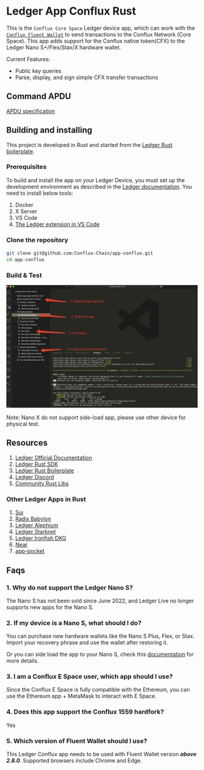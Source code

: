 # Ledger App Conflux Rust

This is the `Conflux Core Space` Ledger device app, which can work with the [`Conflux Fluent Wallet`](https://fluentwallet.com/) to send transactions to the Conflux Network (Core Space). This app adds support for the Conflux native token(CFX) to the Ledger Nano S+/Flex/Stax/X hardware wallet.

Current Features:

- Public key queries
- Parse, display, and sign simple CFX transfer transactions

## Command APDU

[APDU specification](./docs/APDU.md)

## Building and installing

This project is developed in Rust and started from the [Ledger Rust boilerplate](https://github.com/LedgerHQ/app-boilerplate-rust). 

### Prerequisites

To build and install the app on your Ledger Device, you must set up the development environment as described in the [Ledger documentation](https://developers.ledger.com/docs/device-app/beginner/vscode-extension). You need to install below tools:

1. Docker
2. X Server
3. VS Code
4. [The Ledger extension in VS Code](https://marketplace.visualstudio.com/items?itemName=LedgerHQ.ledger-dev-tools)

### Clone the repository

```bash
git clone git@github.com:Conflux-Chain/app-conflux.git
cd app-conflux
```

### Build & Test

![build snapshot](./docs/ledger-device-app-build-shotcut.png)

Note: Nano X do not support side-load app, please use other device for physical test.

## Resources

1. [Ledger Official Documentation](https://developers.ledger.com/docs/device-app/getting-started)
2. [Ledger Rust SDK](https://github.com/LedgerHQ/ledger-device-rust-sdk)
3. [Ledger Rust Boilerplate](https://github.com/LedgerHQ/app-boilerplate-rust)
4. [Ledger Discord](https://discord.gg/Ledger)
5. [Community Rust Libs](https://github.com/alamgu/)

### Other Ledger Apps in Rust

1. [Sui](https://github.com/LedgerHQ/app-sui)
2. [Radix Babylon](https://github.com/LedgerHQ/app-radix-babylon)
3. [Ledger Alephium](https://github.com/LedgerHQ/app-alephium)
4. [Ledger Starknet](https://github.com/LedgerHQ/app-starknet)
5. [Ledger Ironfish DKG](https://github.com/LedgerHQ/app-starknet)
6. [Near](https://github.com/LedgerHQ/app-near)
7. [app-pocket](https://github.com/LedgerHQ/app-pocket)

## Faqs

### 1. Why do not support the Ledger Nano S?

The Nano S has not been sold since June 2022, and Ledger Live no longer supports new apps for the Nano S.

### 2. If my device is a Nano S, what should I do?

You can purchase new hardware wallets like the Nano S Plus, Flex, or Stax. Import your recovery phrase and use the wallet after restoring it.

Or you can side load the app to your Nano S, check this [documentation](https://forum.conflux.fun/t/about-ledger-conflux-app-core-space/21188) for more details.

### 3. I am a Conflux E Space user, which app should I use?

Since the Conflux E Space is fully compatible with the Ethereum, you can use the Ethereum app + MetaMask to interact with E Space.

### 4. Does this app support the Conflux 1559 hardfork?

Yes

### 5. Which version of Fluent Wallet should I use?

This Ledger Conflux app needs to be used with Fluent Wallet version ***above 2.8.0***. Supported browsers include Chrome and Edge.
